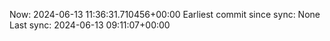 Now: 2024-06-13 11:36:31.710456+00:00 Earliest commit since sync: None Last sync: 2024-06-13 09:11:07+00:00
